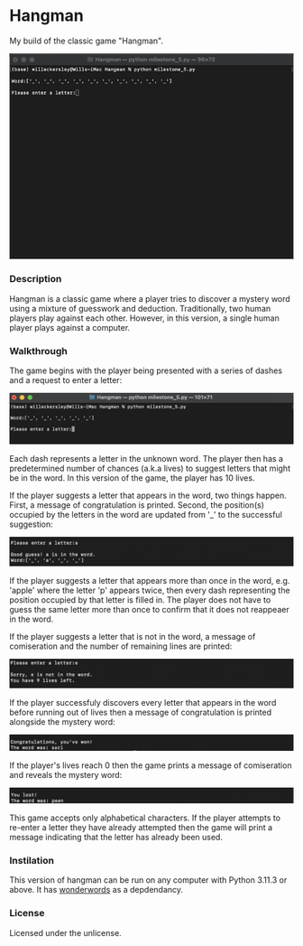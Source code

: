 # Hangman
My build of the classic game "Hangman".

![Alt text](readme_images/title_gif.gif)

### Description
Hangman is a classic game where a player tries to discover a mystery word using a mixture of guesswork and deduction. Traditionally, two human players play against each other. However, in this version, a single human player plays against a computer. 

### Walkthrough

The game begins with the player being presented with a series of dashes and a request to enter a letter:

![The opening screen.](readme_images/start_of_the_game.png)

Each dash represents a letter in the unknown word. The player then has a predetermined number of chances (a.k.a lives) to suggest letters that might be in the word. In this version of the game, the player has 10 lives. 

If the player suggests a letter that appears in the word, two things happen. First, a message of congratulation is printed. Second, the position(s) occupied by the letters in the word are updated from '_' to the successful suggestion:

![When a character does not appear in the word.](readme_images/successful_entry.png)

If the player suggests a letter that appears more than once in the word, e.g. 'apple' where the letter 'p' appears twice, then every dash representing the position occupied by that letter is filled in. The player does not have to guess the same letter more than once to confirm that it does not reappeaer in the word.   

If the player suggests a letter that is not in the word, a message of comiseration and the number of remaining lines are printed:

![When a character does not appear the word.](readme_images/unsuccessful_entry.png)

If the player successfuly discovers every letter that appears in the word before running out of lives then a message of congratulation is printed alongside the mystery word:

![The winning screen.](readme_images/game_won.png)

If the player's lives reach 0 then the game prints a message of comiseration and reveals the mystery word:

![The winning screen.](readme_images/game_lost.png)

This game accepts only alphabetical characters. If the player attempts to re-enter a letter they have already attempted then the game will print a message indicating that the letter has already been used.

### Instilation

This version of hangman can be run on any computer with Python 3.11.3 or above. It has [wonderwords](https://github.com/mrmaxguns/wonderwordsmodule) as a depdendancy. 

### License

Licensed under the unlicense. 
